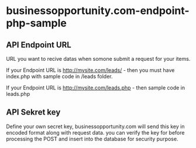 # businessopportunity.com-endpoint-php-sample


## API Endpoint URL
URL you want to recive datas when somone submit a request for your items.

If your Endpoint URL is http://mysite.com/leads/ - then you must have index.php with sample code in /leads folder.

If your Endpoint URL is http://mysite.com/leads.php - then sample code in leads.php

## API Sekret key
Define your own secret key, businessopportunity.com will send this key in encoded format along with request data. you can verify the key for before processing the POST and insert into the database for security purpose.
